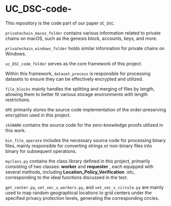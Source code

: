 # UC_DSC-code-
This repository is the code part of our paper `UC_DSC`. 

`privatechain_macos_folder` contains various information related to private chains on macOS, such as the genesis block, accounts, keys, and more.

`privatechain_windows_folder` holds similar information for private chains on Windows.

`uc_DSC_code_folder` serves as the core framework of this project.

Within this framework, `dataset_process` is responsible for processing datasets to ensure they can be effectively encrypted and utilized.

`file_blocks` mainly handles the splitting and merging of files by length, allowing them to better fit various storage environments with length restrictions.

`OPE`  primarily stores the source code implementation of the order-preserving encryption used in this project.

`zkSNARK` contains the source code for the zero-knowledge proofs utilized in this work.

`bin_file_operate`  includes the necessary source code for processing binary files, mainly responsible for converting strings or non-binary files into binary for subsequent operations.

`myclass.py` contains the class library defined in this project, primarily consisting of two classes: **worker** and **requester** , each equipped with several methods, including **Location_Policy_Verification** .etc, corresponding to the ideal functions discussed in the text.

`get_center.py`, `vet_vec_u_workers.py`, and `vet_vec_v_circule.py` are mainly used to map random geographical locations to grid centers under the specified privacy protection levels, generating the corresponding circles.
